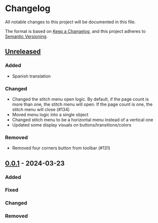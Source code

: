 # Changelog

All notable changes to this project will be documented in this file.

The format is based on [Keep a Changelog](https://keepachangelog.com/en/1.1.0/),
and this project adheres to [Semantic Versioning](https://semver.org/spec/v2.0.0.html).

## [Unreleased]

### Added

- Spanish translation

### Changed

- Changed the stitch menu open logic. By default, if the page count is more than one, the stitch menu will open. If the page count is one, the stitch menu will close (#134)
- Moved menu logic into a single object
- Changed stitch menu to be a horizontal menu instead of a vertical one
- Updated some display visuals on buttons/transitions/colors

### Removed

- Removed four corners button from toolbar (#131)

## [0.0.1] - 2024-03-23

### Added

### Fixed

### Changed

### Removed

[unreleased]: https://github.com/Pattern-Projector/pattern-projector/compare/v0.0.1...HEAD
[0.0.1]: https://github.com/Pattern-Projector/pattern-projector/compare/v0.0.0...v0.0.1
